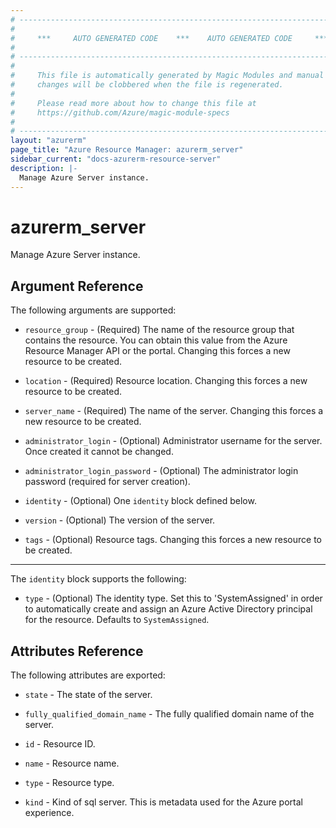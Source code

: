 ```yaml
---
# ----------------------------------------------------------------------------
#
#     ***     AUTO GENERATED CODE    ***    AUTO GENERATED CODE     ***
#
# ----------------------------------------------------------------------------
#
#     This file is automatically generated by Magic Modules and manual
#     changes will be clobbered when the file is regenerated.
#
#     Please read more about how to change this file at
#     https://github.com/Azure/magic-module-specs
#
# ----------------------------------------------------------------------------
layout: "azurerm"
page_title: "Azure Resource Manager: azurerm_server"
sidebar_current: "docs-azurerm-resource-server"
description: |-
  Manage Azure Server instance.
---
```


# azurerm_server

Manage Azure Server instance.


## Argument Reference

The following arguments are supported:

* `resource_group` - (Required) The name of the resource group that contains the resource. You can obtain this value from the Azure Resource Manager API or the portal. Changing this forces a new resource to be created.

* `location` - (Required) Resource location. Changing this forces a new resource to be created.

* `server_name` - (Required) The name of the server. Changing this forces a new resource to be created.

* `administrator_login` - (Optional) Administrator username for the server. Once created it cannot be changed.

* `administrator_login_password` - (Optional) The administrator login password (required for server creation).

* `identity` - (Optional) One `identity` block defined below.

* `version` - (Optional) The version of the server.

* `tags` - (Optional) Resource tags. Changing this forces a new resource to be created.

---

The `identity` block supports the following:

* `type` - (Optional) The identity type. Set this to 'SystemAssigned' in order to automatically create and assign an Azure Active Directory principal for the resource. Defaults to `SystemAssigned`.

## Attributes Reference

The following attributes are exported:

* `state` - The state of the server.

* `fully_qualified_domain_name` - The fully qualified domain name of the server.

* `id` - Resource ID.

* `name` - Resource name.

* `type` - Resource type.

* `kind` - Kind of sql server. This is metadata used for the Azure portal experience.
